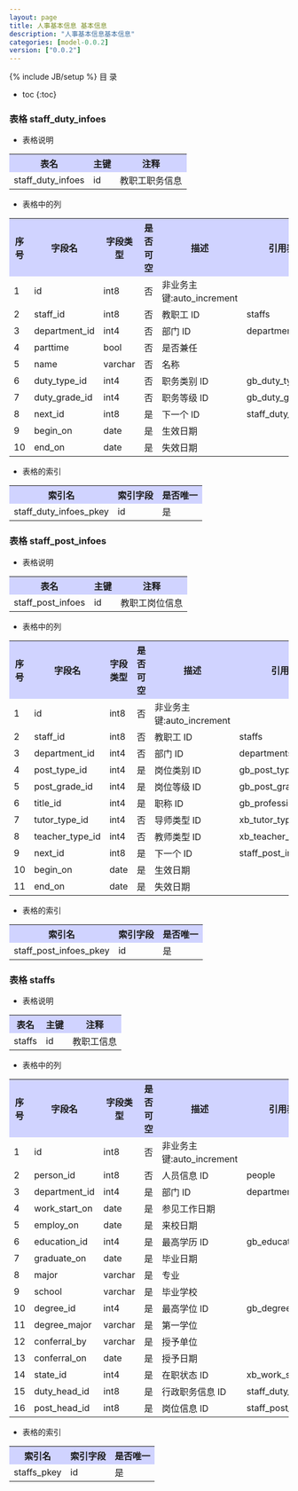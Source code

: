 ```yaml
---
layout: page
title: 人事基本信息 基本信息
description: "人事基本信息基本信息"
categories: [model-0.0.2]
version: ["0.0.2"]
---
```

{% include JB/setup %}
 目  录

* toc
{:toc}



### 表格 staff_duty_infoes

  * 表格说明

<table class="table table-bordered table-striped table-condensed">
<tr><th style="background-color:#D0D3FF">表名</th><th style="background-color:#D0D3FF">主键</th><th style="background-color:#D0D3FF">注释</th>  </tr>
<tr><td>staff_duty_infoes</td><td>id</td><td>教职工职务信息</td>  </tr>
</table>

  * 表格中的列

<table class="table table-bordered table-striped table-condensed">
<tr><th style="background-color:#D0D3FF">序号</th><th style="background-color:#D0D3FF">字段名</th><th style="background-color:#D0D3FF">字段类型</th><th style="background-color:#D0D3FF">是否可空</th><th style="background-color:#D0D3FF">描述</th><th style="background-color:#D0D3FF">引用表</th>  </tr>
<tr><td>1</td><td>id</td><td>int8</td><td>否</td><td>非业务主键:auto_increment</td><td></td>  </tr>
<tr><td>2</td><td>staff_id</td><td>int8</td><td>否</td><td>教职工 ID</td><td>staffs</td>  </tr>
<tr><td>3</td><td>department_id</td><td>int4</td><td>否</td><td>部门 ID</td><td>departments</td>  </tr>
<tr><td>4</td><td>parttime</td><td>bool</td><td>否</td><td>是否兼任</td><td></td>  </tr>
<tr><td>5</td><td>name</td><td>varchar</td><td>否</td><td>名称</td><td></td>  </tr>
<tr><td>6</td><td>duty_type_id</td><td>int4</td><td>否</td><td>职务类别 ID</td><td>gb_duty_types</td>  </tr>
<tr><td>7</td><td>duty_grade_id</td><td>int4</td><td>否</td><td>职务等级 ID</td><td>gb_duty_grades</td>  </tr>
<tr><td>8</td><td>next_id</td><td>int8</td><td>是</td><td>下一个 ID</td><td>staff_duty_infoes</td>  </tr>
<tr><td>9</td><td>begin_on</td><td>date</td><td>是</td><td>生效日期</td><td></td>  </tr>
<tr><td>10</td><td>end_on</td><td>date</td><td>是</td><td>失效日期</td><td></td>  </tr>
</table>

 
  * 表格的索引

<table class="table table-bordered table-striped table-condensed">
  <tr>
<th style="background-color:#D0D3FF">索引名</th><th style="background-color:#D0D3FF">索引字段</th><th style="background-color:#D0D3FF">是否唯一</th>  </tr>
<tr><td>staff_duty_infoes_pkey</td><td>id&nbsp;</td><td>是</td>  </tr>
</table>

### 表格 staff_post_infoes

  * 表格说明

<table class="table table-bordered table-striped table-condensed">
<tr><th style="background-color:#D0D3FF">表名</th><th style="background-color:#D0D3FF">主键</th><th style="background-color:#D0D3FF">注释</th>  </tr>
<tr><td>staff_post_infoes</td><td>id</td><td>教职工岗位信息</td>  </tr>
</table>

  * 表格中的列

<table class="table table-bordered table-striped table-condensed">
<tr><th style="background-color:#D0D3FF">序号</th><th style="background-color:#D0D3FF">字段名</th><th style="background-color:#D0D3FF">字段类型</th><th style="background-color:#D0D3FF">是否可空</th><th style="background-color:#D0D3FF">描述</th><th style="background-color:#D0D3FF">引用表</th>  </tr>
<tr><td>1</td><td>id</td><td>int8</td><td>否</td><td>非业务主键:auto_increment</td><td></td>  </tr>
<tr><td>2</td><td>staff_id</td><td>int8</td><td>否</td><td>教职工 ID</td><td>staffs</td>  </tr>
<tr><td>3</td><td>department_id</td><td>int4</td><td>否</td><td>部门 ID</td><td>departments</td>  </tr>
<tr><td>4</td><td>post_type_id</td><td>int4</td><td>是</td><td>岗位类别 ID</td><td>gb_post_types</td>  </tr>
<tr><td>5</td><td>post_grade_id</td><td>int4</td><td>是</td><td>岗位等级 ID</td><td>gb_post_grades</td>  </tr>
<tr><td>6</td><td>title_id</td><td>int4</td><td>是</td><td>职称 ID</td><td>gb_professional_titles</td>  </tr>
<tr><td>7</td><td>tutor_type_id</td><td>int4</td><td>否</td><td>导师类型 ID</td><td>xb_tutor_types</td>  </tr>
<tr><td>8</td><td>teacher_type_id</td><td>int4</td><td>否</td><td>教师类型 ID</td><td>xb_teacher_types</td>  </tr>
<tr><td>9</td><td>next_id</td><td>int8</td><td>是</td><td>下一个 ID</td><td>staff_post_infoes</td>  </tr>
<tr><td>10</td><td>begin_on</td><td>date</td><td>是</td><td>生效日期</td><td></td>  </tr>
<tr><td>11</td><td>end_on</td><td>date</td><td>是</td><td>失效日期</td><td></td>  </tr>
</table>

 
  * 表格的索引

<table class="table table-bordered table-striped table-condensed">
  <tr>
<th style="background-color:#D0D3FF">索引名</th><th style="background-color:#D0D3FF">索引字段</th><th style="background-color:#D0D3FF">是否唯一</th>  </tr>
<tr><td>staff_post_infoes_pkey</td><td>id&nbsp;</td><td>是</td>  </tr>
</table>

### 表格 staffs

  * 表格说明

<table class="table table-bordered table-striped table-condensed">
<tr><th style="background-color:#D0D3FF">表名</th><th style="background-color:#D0D3FF">主键</th><th style="background-color:#D0D3FF">注释</th>  </tr>
<tr><td>staffs</td><td>id</td><td>教职工信息</td>  </tr>
</table>

  * 表格中的列

<table class="table table-bordered table-striped table-condensed">
<tr><th style="background-color:#D0D3FF">序号</th><th style="background-color:#D0D3FF">字段名</th><th style="background-color:#D0D3FF">字段类型</th><th style="background-color:#D0D3FF">是否可空</th><th style="background-color:#D0D3FF">描述</th><th style="background-color:#D0D3FF">引用表</th>  </tr>
<tr><td>1</td><td>id</td><td>int8</td><td>否</td><td>非业务主键:auto_increment</td><td></td>  </tr>
<tr><td>2</td><td>person_id</td><td>int8</td><td>否</td><td>人员信息 ID</td><td>people</td>  </tr>
<tr><td>3</td><td>department_id</td><td>int4</td><td>是</td><td>部门 ID</td><td>departments</td>  </tr>
<tr><td>4</td><td>work_start_on</td><td>date</td><td>是</td><td>参见工作日期</td><td></td>  </tr>
<tr><td>5</td><td>employ_on</td><td>date</td><td>是</td><td>来校日期</td><td></td>  </tr>
<tr><td>6</td><td>education_id</td><td>int4</td><td>是</td><td>最高学历 ID</td><td>gb_educations</td>  </tr>
<tr><td>7</td><td>graduate_on</td><td>date</td><td>是</td><td>毕业日期</td><td></td>  </tr>
<tr><td>8</td><td>major</td><td>varchar</td><td>是</td><td>专业</td><td></td>  </tr>
<tr><td>9</td><td>school</td><td>varchar</td><td>是</td><td>毕业学校</td><td></td>  </tr>
<tr><td>10</td><td>degree_id</td><td>int4</td><td>是</td><td>最高学位 ID</td><td>gb_degrees</td>  </tr>
<tr><td>11</td><td>degree_major</td><td>varchar</td><td>是</td><td>第一学位</td><td></td>  </tr>
<tr><td>12</td><td>conferral_by</td><td>varchar</td><td>是</td><td>授予单位</td><td></td>  </tr>
<tr><td>13</td><td>conferral_on</td><td>date</td><td>是</td><td>授予日期</td><td></td>  </tr>
<tr><td>14</td><td>state_id</td><td>int4</td><td>是</td><td>在职状态 ID</td><td>xb_work_states</td>  </tr>
<tr><td>15</td><td>duty_head_id</td><td>int8</td><td>是</td><td>行政职务信息 ID</td><td>staff_duty_infoes</td>  </tr>
<tr><td>16</td><td>post_head_id</td><td>int8</td><td>是</td><td>岗位信息 ID</td><td>staff_post_infoes</td>  </tr>
</table>

 
  * 表格的索引

<table class="table table-bordered table-striped table-condensed">
  <tr>
<th style="background-color:#D0D3FF">索引名</th><th style="background-color:#D0D3FF">索引字段</th><th style="background-color:#D0D3FF">是否唯一</th>  </tr>
<tr><td>staffs_pkey</td><td>id&nbsp;</td><td>是</td>  </tr>
</table>
